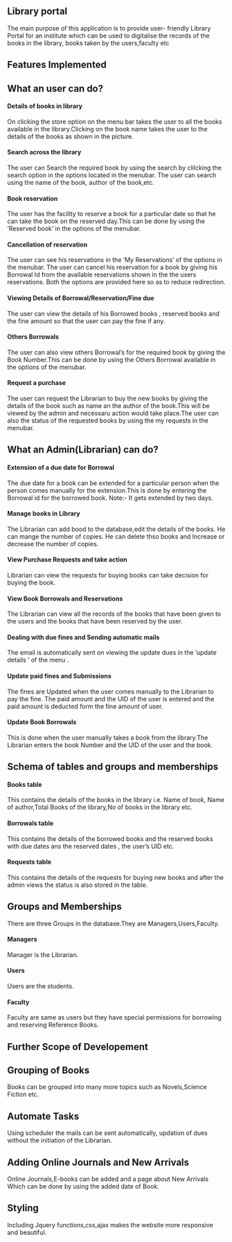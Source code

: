 ## Library portal
The main purpose of this application is to provide user-
friendly Library Portal for an institute which can be used to digitalise
the records of the books in the library, books taken by
the users,faculty etc

Features Implemented
--------------------

What an user can do?
--------------------

#### Details of books in library

On clicking the store option on the menu bar takes the user to all the
books available in the library.Clicking on the book name takes the user
to the details of the books as shown in the picture.

#### Search across the library

The user can Search the required book by using the search by clilcking
the search option in the options located in the menubar. The user can
search using the name of the book, author of the book,etc.

#### Book reservation

The user has the facility to reserve a book for a particular date so
that he can take the book on the reserved day.This can be done by using
the ’Reserved book’ in the options of the menubar.

#### Cancellation of reservation

The user can see his reservations in the ’My Reservations’ of the
options in the menubar. The user can cancel his reservation for a book
by giving his Borrowal Id from the available reservations shown in the
the users reservations. Both the options are provided here so as to
reduce redirection.

#### Viewing Details of Borrowal/Reservation/Fine due

The user can view the details of his Borrowed books , reserved books and
the fine amount so that the user can pay the fine if any.

#### Others Borrowals

The user can also view others Borrowal’s for the required book by giving
the Book Number.This can be done by using the Others Borrowal available
in the options of the menubar.

#### Request a purchase

The user can request the Librarian to buy the new books by giving the
details of the book such as name an the author of the book.This will be
viewed by the admin and necessaru action would take place.The user can
also the status of the requested books by using the my requests in the
menubar.

What an Admin(Librarian) can do?
--------------------------------

#### Extension of a due date for Borrowal

The due date for a book can be extended for a particular person when the
person comes manually for the extension.This is done by entering the
Borrowal id for the borrowed book. Note:- It gets extended by two days.

#### Manage books in Library

The Librarian can add bood to the database,edit the details of the
books. He can mange the number of copies. He can delete thso books and
Increase or decrease the number of copies.

#### View Purchase Requests and take action

Librarian can view the requests for buying books can take decision for
buying the book.

#### View Book Borrowals and Reservations

The Librarian can view all the records of the books that have been given
to the users and the books that have been reserved by the user.

#### Dealing with due fines and Sending automatic mails

The email is automatically sent on viewing the update dues in the
’update details ’ of the menu .

#### Update paid fines and Submissions

The fines are Updated when the user comes manually to the Librarian to
pay the fine. The paid amount and the UID of the user is entered and the
paid amount is deducted form the fine amount of user.

#### Update Book Borrowals

This is done when the user manually takes a book from the library.The
Librarian enters the book Number and the UID of the user and the book.

Schema of tables and groups and memberships
------------------------------------------

#### Books table

This contains the details of the books in the library i.e. Name of book,
Name of author,Total Books of the library,No of books in the library
etc.

#### Borrowals table

This contains the details of the borrowed books and the reserved books
with due dates ans the reserved dates , the user’s UID etc.

#### Requests table

This contains the details of the requests for buying new books and after
the admin views the status is also stored in the table.

Groups and Memberships
----------------------

There are three Groups in the database.They are Managers,Users,Faculty.

#### Managers

Manager is the Librarian.

#### Users

Users are the students.

#### Faculty

Faculty are same as users but they have special permissions for
borrowing and reserving Reference Books.

Further Scope of Developement
-----------------------------

Grouping of Books
-----------------

Books can be grouped into many more topics such as Novels,Science
Fiction etc.

Automate Tasks
--------------

Using scheduler the mails can be sent automatically, updation of dues
without the initiation of the Librarian.

Adding Online Journals and New Arrivals
---------------------------------------

Online Journals,E-books can be added and a page about New Arrivals Which
can be done by using the added date of Book.

Styling
-------

Including Jquery functions,css,ajax makes the website more responsive
and beautiful.

